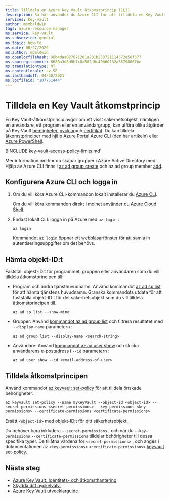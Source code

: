 ```yaml
---
title: Tilldela en Azure Key Vault åtkomstprincip (CLI)
description: Så här använder du Azure CLI för att tilldela en Key Vault åtkomstprincip till ett säkerhetsobjekt eller en programidentitet.
services: key-vault
author: msmbaldwin
tags: azure-resource-manager
ms.service: key-vault
ms.subservice: general
ms.topic: how-to
ms.date: 08/27/2020
ms.author: mbaldwin
ms.openlocfilehash: 96b4daa027871201a201b253721114372e58f377
ms.sourcegitcommit: 6686a3d8d8b7c8a582d6c40b60232a33798067be
ms.translationtype: MT
ms.contentlocale: sv-SE
ms.lasthandoff: 04/20/2021
ms.locfileid: "107751444"
---
```

# <a name="assign-a-key-vault-access-policy"></a>Tilldela en Key Vault åtkomstprincip

En Key Vault-åtkomstprincip avgör om ett visst säkerhetsobjekt, nämligen en användare, ett program eller en användargrupp, kan utföra olika åtgärder på Key Vault [hemligheter,](../secrets/index.yml) [nycklar](../keys/index.yml)och [certifikat](../certificates/index.yml). Du kan tilldela åtkomstprinciper med [hjälp Azure Portal,](assign-access-policy-portal.md)Azure CLI (den här artikeln) eller [Azure PowerShell](assign-access-policy-powershell.md).

[!INCLUDE [key-vault-access-policy-limits.md](../../../includes/key-vault-access-policy-limits.md)]

Mer information om hur du skapar grupper i Azure Active Directory med Hjälp av Azure CLI finns i [az ad group create](/cli/azure/ad/group#az-ad-group-create) och az ad group member [add](/cli/azure/ad/group/member#az-ad-group-member-add).

## <a name="configure-the-azure-cli-and-sign-in"></a>Konfigurera Azure CLI och logga in

1. Om du vill köra Azure CLI-kommandon lokalt installerar du [Azure CLI](/cli/azure/install-azure-cli).
 
    Om du vill köra kommandon direkt i molnet använder du [Azure Cloud Shell](../../cloud-shell/overview.md).

1. Endast lokalt CLI: logga in på Azure med `az login` :

    ```bash
    az login
    ```

    Kommandot `az login` öppnar ett webbläsarfönster för att samla in autentiseringsuppgifter om det behövs.

## <a name="acquire-the-object-id"></a>Hämta objekt-ID:t

Fastställ objekt-ID:t för programmet, gruppen eller användaren som du vill tilldela åtkomstprincipen till:

- Program och andra tjänsthuvudnamn: Använd kommandot [az ad sp list](/cli/azure/ad/sp#az-ad-sp-list) för att hämta tjänstens huvudnamn. Granska kommandots utdata för att fastställa objekt-ID:t för det säkerhetsobjekt som du vill tilldela åtkomstprincipen till.

    ```azurecli-interactive
    az ad sp list --show-mine
    ```

- Grupper: Använd [kommandot az ad group list](/cli/azure/ad/group#az-ad-group-list) och filtrera resultatet med `--display-name` parametern :

     ```azurecli-interactive
    az ad group list --display-name <search-string>
    ```

- Användare: Använd [kommandot az ad user show](/cli/azure/ad/user#az-ad-user-show) och skicka användarens e-postadress i `--id` parametern :

    ```azurecli-interactive
    az ad user show --id <email-address-of-user>
    ```

## <a name="assign-the-access-policy"></a>Tilldela åtkomstprincipen
    
Använd kommandot [az keyvault set-policy](/cli/azure/keyvault#az-keyvault-set-policy) för att tilldela önskade behörigheter:

```azurecli-interactive
az keyvault set-policy --name myKeyVault --object-id <object-id> --secret-permissions <secret-permissions> --key-permissions <key-permissions> --certificate-permissions <certificate-permissions>
```

Ersätt `<object-id>` med objekt-ID:t för ditt säkerhetsobjekt.

Du behöver bara inkludera `--secret-permissions` , och när du `--key-permissions` `--certificate-permissions` tilldelar behörigheter till dessa specifika typer. De tillåtna värdena för `<secret-permissions>` , och anges i dokumentationen az `<key-permissions>` `<certificate-permissions>` [keyvault set-policy.](/cli/azure/keyvault#az-keyvault-set-policy)

## <a name="next-steps"></a>Nästa steg

- [Azure Key Vault: Identitets- och åtkomsthantering](security-overview.md#identity-management)
- [Skydda ditt nyckelvalv.](security-overview.md)
- [Azure Key Vault utvecklarguide](developers-guide.md)